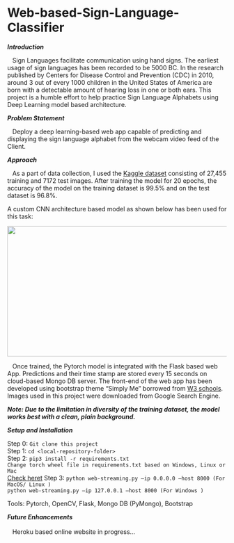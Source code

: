 # Web-based-Sign-Language-Classifier
***Introduction***

&nbsp;&nbsp;&nbsp;Sign Languages facilitate communication using hand signs. The earliest usage of sign languages has been recorded to be 5000 BC. In the research published by Centers for Disease Control and Prevention (CDC) in 2010, around 3 out of every 1000 children in the United States of America are born with a detectable amount of hearing loss in one or both ears. This project is a humble effort to help practice Sign Language Alphabets using Deep Learning model based architecture.

***Problem Statement***

&nbsp;&nbsp;&nbsp;Deploy a deep learning-based web app capable of predicting and displaying the sign language alphabet from the webcam video feed of the Client. 

***Approach***

&nbsp;&nbsp;&nbsp;As a part of data collection, I used the <a href="https://www.kaggle.com/datamunge/sign-language-mnist">Kaggle dataset<a> consisting of 27,455 training and 7172 test images. After training the model for 20 epochs, the accuracy of the model on the training dataset is 99.5% and on the test dataset is 96.8%.

A custom CNN architecture based model as shown below has been used for this task:
<p align="center">
  <img width="1000" height="300" src="https://user-images.githubusercontent.com/43301609/86103828-1a63af00-ba72-11ea-9ce8-a50856353bc3.png">
</p>

&nbsp;&nbsp;&nbsp;Once trained, the Pytorch model is integrated with the Flask based web App. Predictions and their time stamp are stored every 15 seconds on cloud-based Mongo DB server. The front-end of the web app has been developed using bootstrap theme “Simply Me” borrowed from <a href="https://www.w3schools.com/bootstrap/bootstrap_theme_me.asp">W3 schools<a>. Images used in this project were downloaded from Google Search Engine.

***Note: Due to the limitation in diversity of the training dataset, the model works best with a clean, plain background.***

***Setup and Installation***

Step 0: ```Git clone this project```<br>
Step 1: ```cd <local-repository-folder>``` <br>
Step 2: ```pip3 install -r requirements.txt```<br>
        ```Change torch wheel file in requirements.txt based on Windows, Linux or Mac```<br>
          <a href="https://pytorch.org/get-started/locally/#anaconda">Check heret<a>
Step 3: ```python web-streaming.py –ip 0.0.0.0 –host 8000 (For MacOS/ Linux )```<br>
        ```python web-streaming.py –ip 127.0.0.1 –host 8000 (For Windows )```

Tools: Pytorch, OpenCV, Flask, Mongo DB (PyMongo), Bootstrap 

***Future Enhancements***<br><br>
&nbsp;&nbsp;&nbsp;Heroku based online website in progress…

